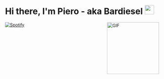 # Hi there, I'm Piero - aka Bardiesel <img width="30px" height="30" src="https://github.com/bwVolpato/bwVolpato/raw/master/Assets/Hi.gif" />
<img align="right" alt="GIF" height="170px" src="https://media.giphy.com/media/J5B1Y8QZnzXXbLQIBu/giphy.gif" />

[![Spotify](https://novatorem-kyzbk7wxl-bardiesel.vercel.app/api/spotify)](https://open.spotify.com/user/31doy22mvycwt43tx6ajtqe7tdtu)
